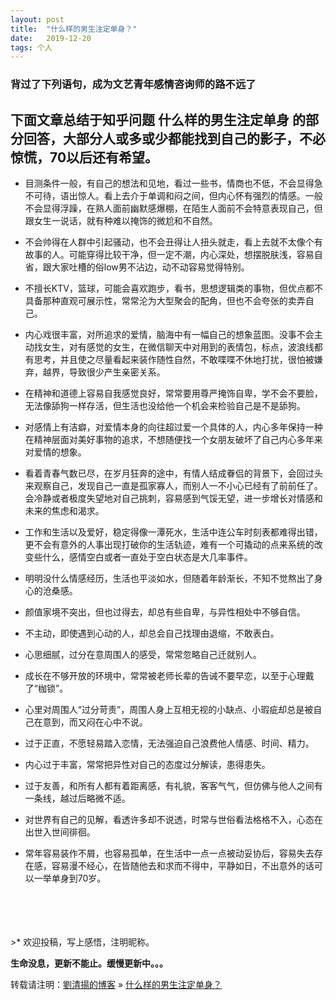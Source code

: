 ```yaml
---
layout: post
title:  "什么样的男生注定单身？"
date:   2019-12-20
tags: 个人
---
```


### 背过了下列语句，成为文艺青年感情咨询师的路不远了

## 下面文章总结于知乎问题 什么样的男生注定单身 的部分回答，大部分人或多或少都能找到自己的影子，不必惊慌，70以后还有希望。

- 目测条件一般，有自己的想法和见地，看过一些书，情商也不低，不会显得急不可待，语出惊人。看上去介于单调和闷之间，但内心怀有强烈的情感。一般不会显得浮躁，在熟人面前幽默感爆棚，在陌生人面前不会特意表现自己，但跟女生一说话，就有种难以掩饰的微尬和不自然。  

- 不会帅得在人群中引起骚动，也不会丑得让人扭头就走，看上去就不太像个有故事的人。可能穿得比较干净，但一定不潮，内心深处，想摆脱肤浅，容易自省，跟大家吐槽的俗low男不沾边，动不动容易觉得特别。 

- 不擅长KTV，篮球，可能会喜欢跑步，看书，思想逻辑类的事物，但优点都不具备那种直观可展示性，常常沦为大型聚会的配角，但也不会夸张的卖弄自己。  

- 内心戏很丰富，对所追求的爱情，脑海中有一幅自己的想象蓝图。没事不会主动找女生，对有感觉的女生，在微信聊天中对用到的表情包，标点，波浪线都有思考，并且使之尽量看起来装作随性自然，不敢喋喋不休地打扰，很怕被嫌弃，越界，导致很少产生亲密关系。 

- 在精神和道德上容易自我感觉良好，常常要用尊严掩饰自卑，学不会不要脸，无法像舔狗一样存活，但生活也没给他一个机会来检验自己是不是舔狗。  

- 对感情上有洁癖，对爱情本身的向往超过爱一个具体的人，内心多年保持一种在精神层面对美好事物的追求，不想随便找一个女朋友破坏了自己内心多年来对爱情的想象。  

- 看着青春气数已尽，在岁月狂奔的途中，有情人结成眷侣的背景下，会回过头来观察自己，发现自己一直是孤家寡人，而别人一不小心已经有了前前任了。会冷静或者极度失望地对自己挑刺，容易感到气馁无望，进一步增长对情感和未来的焦虑和渴求。 
 
- 工作和生活以及爱好，稳定得像一潭死水，生活中连公车时刻表都难得出错，更不会有意外的人事出现打破你的生活轨迹，难有一个可撬动的点来系统的改变些什么，感情空白或者一直处于空白状态是大几率事件。  

- 明明没什么情感经历，生活也平淡如水，但随着年龄渐长，不知不觉熬出了身心的沧桑感。   

- 颜值家境不突出，但也过得去，却总有些自卑，与异性相处中不够自信。  

- 不主动，即使遇到心动的人，却总会自己找理由退缩，不敢表白。  

- 心思细腻，过分在意周围人的感受，常常忽略自己迁就别人。  

- 成长在不够开放的环境中，常常被老师长辈的告诫不要早恋，以至于心理戴了“枷锁”。  

- 心里对周围人“过分苛责”，周围人身上互相无视的小缺点、小瑕疵却总是被自己在意到，而又闷在心中不说。  

- 过于正直，不愿轻易踏入恋情，无法强迫自己浪费他人情感、时间、精力。  

- 内心过于丰富，常常把异性对自己的态度过分解读，患得患失。  

- 过于友善，和所有人都有着距离感，有礼貌，客客气气，但仿佛与他人之间有一条线，越过后略微不适。  

- 对世界有自己的见解，看透许多却不说透，时常与世俗看法格格不入，心态在出世入世间徘徊。  

- 常年容易装作不屑，也容易孤单，在生活中一点一点被动妥协后，容易失去存在感，容易漫不经心，在皆随他去和求而不得中，平静如日，不出意外的话可以一举单身到70岁。 


<br/>
<br/>
<br/>
<br/>
>* 欢迎投稿，写上感悟，注明昵称。

**生命没息，更新不能止。缓慢更新中。。。**

转载请注明：[劉清揚的博客](http://xiongzhoudadi.com) » [  什么样的男生注定单身？  ](http://xiongzhoudadi.com/2019/12/psychology/)  